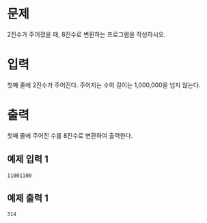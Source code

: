 문제
========
2진수가 주어졌을 때, 8진수로 변환하는 프로그램을 작성하시오.

입력
=======
첫째 줄에 2진수가 주어진다. 주어지는 수의 길이는 1,000,000을 넘지 않는다.

출력
========
첫째 줄에 주어진 수를 8진수로 변환하여 출력한다.

예제 입력 1
-------------
```
11001100
```
예제 출력 1 
---------
```
314
```

